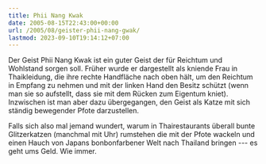 ```yaml
---
title: Phii Nang Kwak
date: 2005-08-15T22:43:00+00:00
url: /2005/08/geister-phii-nang-gwak/
lastmod: 2023-09-10T19:14:12+07:00
---
```

Der Geist <span class="thai" xml:lang="th">Phii Nang Kwak</span> ist ein guter Geist der für Reichtum und Wohlstand sorgen soll. Früher wurde er dargestellt als kniende Frau in Thaikleidung, die ihre rechte Handfläche nach oben hält, um den Reichtum in Empfang zu nehmen und mit der linken Hand den Besitz schützt (wenn man sie so aufstellt, dass sie mit dem Rücken zum Eigentum kniet). Inzwischen ist man aber dazu übergegangen, den Geist als Katze mit sich ständig bewegender Pfote darzustellen.

Falls sich also mal jemand wundert, warum in Thairestaurants überall bunte Glitzerkatzen (manchmal mit Uhr) rumstehen die mit der Pfote wackeln und einen Hauch von Japans bonbonfarbener Welt nach Thailand bringen --- es geht ums Geld. Wie immer.
